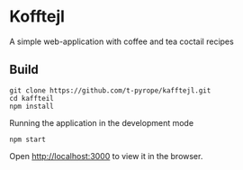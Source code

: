# Kofftejl

A simple web-application with coffee and tea coctail recipes 

## Build
```
git clone https://github.com/t-pyrope/kafftejl.git
cd kaffteil
npm install
```
Running the application in the development mode

`npm start`

Open [http://localhost:3000](http://localhost:3000) to view it in the browser.
